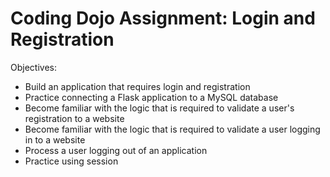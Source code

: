 # Coding Dojo Assignment: Login and Registration
Objectives:
- Build an application that requires login and registration
- Practice connecting a Flask application to a MySQL database
- Become familiar with the logic that is required to validate a user's registration to a website
- Become familiar with the logic that is required to validate a user logging in to a website
- Process a user logging out of an application
- Practice using session
